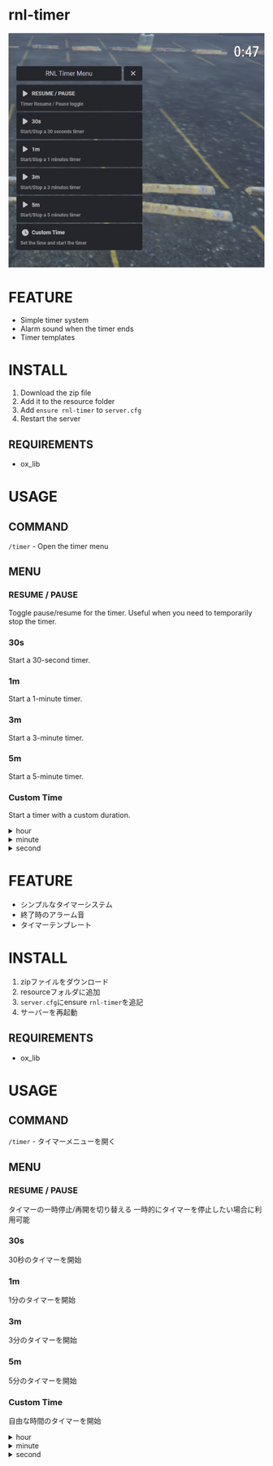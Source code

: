 # rnl-timer
![](screenshot.png)
# FEATURE
- Simple timer system
- Alarm sound when the timer ends
- Timer templates
# INSTALL
1. Download the zip file
2. Add it to the resource folder
3. Add `ensure rnl-timer` to `server.cfg`
4. Restart the server
## REQUIREMENTS
- ox_lib
# USAGE
## COMMAND
`/timer` - Open the timer menu
## MENU
### RESUME / PAUSE
Toggle pause/resume for the timer.
Useful when you need to temporarily stop the timer.
### 30s
Start a 30-second timer.
### 1m
Start a 1-minute timer.
### 3m
Start a 3-minute timer.
### 5m
Start a 5-minute timer.
### Custom Time
Start a timer with a custom duration.
<details><summary>hour</summary>
Set the "hour" unit (optional).
</details>
<details><summary>minute</summary>
Set the "minute" unit (optional).
</details>
<details><summary>second</summary>
Set the "second" unit (must be 1 or higher).
</details>


# FEATURE
- シンプルなタイマーシステム
- 終了時のアラーム音
- タイマーテンプレート
# INSTALL
1. zipファイルをダウンロード
2. resourceフォルダに追加
3. `server.cfg`にensure `rnl-timer`を追記
4. サーバーを再起動
## REQUIREMENTS
- ox_lib
# USAGE
## COMMAND
`/timer` - タイマーメニューを開く
## MENU
### RESUME / PAUSE
タイマーの一時停止/再開を切り替える
一時的にタイマーを停止したい場合に利用可能
### 30s
30秒のタイマーを開始
### 1m
1分のタイマーを開始
### 3m
3分のタイマーを開始
### 5m
5分のタイマーを開始
### Custom Time
自由な時間のタイマーを開始
<details><summary>hour</summary>
"時"単位を設定
無くても可
</details>
<details><summary>minute</summary>
"分"単位を設定
無くても可
</details>
<details><summary>second</summary>
"秒"単位を設定
1以上指定必須
</details>
